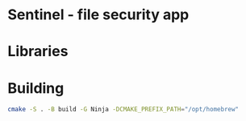 # Sentinel - file security app

# Libraries


# Building
```sh
cmake -S . -B build -G Ninja -DCMAKE_PREFIX_PATH="/opt/homebrew"
```
